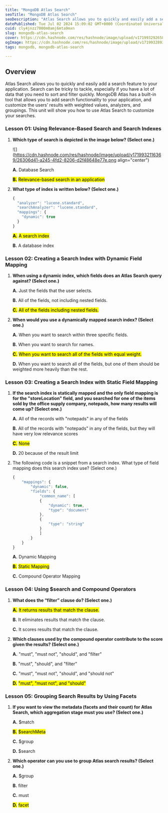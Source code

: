 ```yaml
---
title: "MongoDB Atlas Search"
seoTitle: "MongoDB Atlas Search"
seoDescription: "Atlas Search allows you to quickly and easily add a search feature to your application. Search can be tricky to tackle, especially if you have a lot of data"
datePublished: Tue Jul 02 2024 15:09:02 GMT+0000 (Coordinated Universal Time)
cuid: cly4jnzz7000m0amj6mta9mxn
slug: mongodb-atlas-search
cover: https://cdn.hashnode.com/res/hashnode/image/upload/v1719932926588/44e4d584-a66e-4530-9c66-5fe1e34adaea.png
ogImage: https://cdn.hashnode.com/res/hashnode/image/upload/v1719932893231/59b83078-b719-40cd-86d1-422293aff39e.png
tags: mongodb, mongodb-atlas-search

---
```


## **Overview**

Atlas Search allows you to quickly and easily add a search feature to your application. Search can be tricky to tackle, especially if you have a lot of data that you need to sort and filter quickly. MongoDB Atlas has a built-in tool that allows you to add search functionality to your application, and customize the users’ results with weighted values, analyzers, and groupings. This unit will show you how to use Atlas Search to customize your searches.

### Lesson 01: Using Relevance-Based Search and Search Indexes

1. **Which type of search is depicted in the image below? (Select one.)**
    
    ![](https://cdn.hashnode.com/res/hashnode/image/upload/v1719932116369/26306d41-a245-4fd2-8206-d2f48648e77e.png align="center")
    
    **A.** Database Search
    
    **<mark>B.</mark>** <mark> Relevance-based search in an application</mark>
    
2. **What type of index is written below? (Select one.)**
    
    ```javascript
    {
      "analyzer": "lucene.standard",
      "searchAnalyzer": "lucene.standard",
      "mappings": {
        "dynamic": true
      }
    }
    ```
    
    **<mark>A.</mark>** <mark> A search index</mark>
    
    **B.** A database index
    

### Lesson 02: Creating a Search Index with Dynamic Field Mapping

1. **When using a dynamic index, which fields does an Atlas Search query against? (Select one.)**
    
    **A.** Just the fields that the user selects.
    
    **B.** All of the fields, not including nested fields.
    
    **<mark>C.</mark>** <mark> All of the fields including nested fields.</mark>
    
2. **When would you use a dynamically mapped search index? (Select one.)**
    
    **A.** When you want to search within three specific fields.
    
    **B.** When you want to search for names.
    
    **<mark>C.</mark>** <mark> When you want to search all of the fields with equal weight.</mark>
    
    **D.** When you want to search all of the fields, but one of them should be weighted more heavily than the rest.
    

### Lesson 03: Creating a Search Index with Static Field Mapping

1. **If the search index is statically mapped and the only field mapping is for the "storeLocation" field, and you searched for one of the items sold by the office supply company, notepads, how many results will come up? (Select one.)**
    
    **A.** All of the records with "notepads" in any of the fields
    
    **B.** All of the records with "notepads" in any of the fields, but they will have very low relevance scores
    
    **<mark>C.</mark>** <mark> None</mark>
    
    **D.** 20 because of the result limit
    
2. The following code is a snippet from a search index. What type of field mapping does this search index use? (Select one.)
    
    ```javascript
    {
        "mappings": {
            "dynamic": false,
            "fields": {
                "common_name": [
                {
                    "dynamic": true,
                    "type": "document"
                },
                {
                    "type": "string"
                }
                ]
            }
        }
    }
    ```
    
    **A.** Dynamic Mapping
    
    **<mark>B.</mark>** <mark> Static Mapping</mark>
    
    **C.** Compound Operator Mapping
    

### Lesson 04: Using $search and Compound Operators

1. **What does the “filter” clause do? (Select one.)**
    
    **<mark>A.</mark>** <mark> It returns results that match the clause.</mark>
    
    **B.** It eliminates results that match the clause.
    
    **C.** It scores results that match the clause.
    
2. **Which clauses used by the compound operator contribute to the score given the results? (Select one.)** 
    
    **A.** "must", "must not", "should", and "filter"
    
    **B.** "must", "should", and "filter"
    
    **C.** "must", "must not", "should", and "should not"
    
    **<mark>D.</mark>** <mark> "must", "must not", and "should"</mark>
    

### Lesson 05: Grouping Search Results by Using Facets

1. **If you want to view the metadata (facets and their count) for Atlas Search, which aggregation stage must you use? (Select one.)**
    
    **A.** $match
    
    **<mark>B.</mark>** <mark> $searchMeta</mark>
    
    **C.** $group
    
    **D.** $search
    
2. **Which operator can you use to group Atlas search results? (Select one.)**
    
    **A.** $group
    
    **B.** filter
    
    **C.** must
    
    **<mark>D.</mark>** <mark> facet</mark>